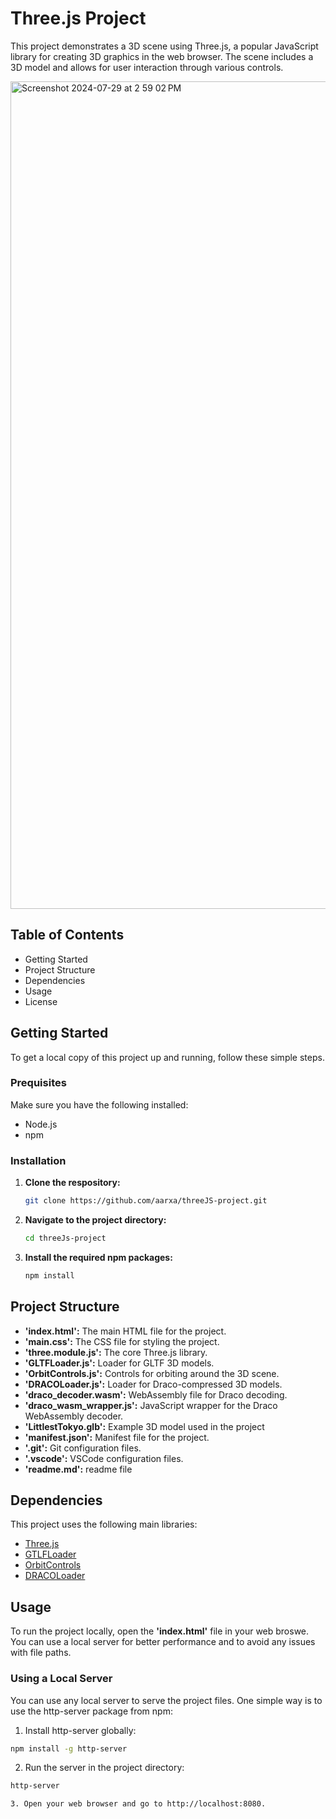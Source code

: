 # Three.js Project

This project demonstrates a 3D scene using Three.js, a popular JavaScript library for creating 3D graphics in the web browser. The scene includes a 3D model and allows for user interaction through various controls.

<img width="1324" alt="Screenshot 2024-07-29 at 2 59 02 PM" src="https://github.com/user-attachments/assets/745c5bce-5c02-4dbd-80fc-d3e4ebdc8814">

## Table of Contents
- Getting Started
- Project Structure
- Dependencies
- Usage
- License

## Getting Started
To get a local copy of this project up and running, follow these simple steps.

### Prequisites
Make sure you have the following installed:
- Node.js
- npm

### Installation
1. **Clone the respository:**
   ```bash
   git clone https://github.com/aarxa/threeJS-project.git

2. **Navigate to the project directory:**
   ```bash
   cd threeJs-project

3. **Install the required npm packages:**
   ```bash
   npm install

## Project Structure
- **'index.html':** The main HTML file for the project.
- **'main.css':** The CSS file for styling the project.
- **'three.module.js':** The core Three.js library.
- **'GLTFLoader.js':** Loader for GLTF 3D models.
- **'OrbitControls.js':** Controls for orbiting around the 3D scene.
- **'DRACOLoader.js':** Loader for Draco-compressed 3D models.
- **'draco_decoder.wasm':** WebAssembly file for Draco decoding.
- **'draco_wasm_wrapper.js':** JavaScript wrapper for the Draco WebAssembly decoder.
- **'LittlestTokyo.glb':** Example 3D model used in the project
- **'manifest.json':** Manifest file for the project.
- **'.git':** Git configuration files.
- **'.vscode':** VSCode configuration files.
- **'readme.md':** readme file

## Dependencies
This project uses the following main libraries:
- [Three.js](https://threejs.org)
- [GTLFLoader](https://threejs.org/docs/#examples/en/loaders/GLTFLoader)
- [OrbitControls](https://threejs.org/docs/#examples/en/controls/OrbitControls)
- [DRACOLoader](https://threejs.org/docs/#examples/en/loaders/DRACOLoader)

## Usage
To run the project locally, open the **'index.html'** file in your web broswe. You can use a local server for better performance and to avoid any issues with file paths. 

### Using a Local Server
You can use any local server to serve the project files. One simple way is to use the http-server package from npm:

1. Install http-server globally:
```bash
npm install -g http-server
```

2. Run the server in the project directory:
```bash
http-server

3. Open your web browser and go to http://localhost:8080.

